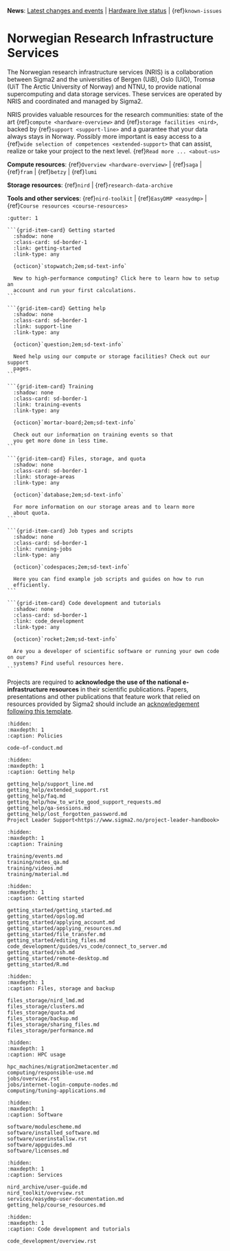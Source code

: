 **News**:
[Latest changes and events](https://opslog.sigma2.no) |
[Hardware live status](https://www.sigma2.no/hardware-status) |
{ref}`known-issues`


# Norwegian Research Infrastructure Services

The Norwegian research infrastructure services (NRIS) is a collaboration
between Sigma2 and the universities of Bergen (UiB), Oslo (UiO), Tromsø (UiT
The Arctic University of Norway) and NTNU, to provide national supercomputing
and data storage services. These services are operated by NRIS and coordinated
and managed by Sigma2.

NRIS provides valuable resources for the research communities: state of the art
{ref}`compute <hardware-overview>` and {ref}`storage facilities <nird>`, backed
by {ref}`support <support-line>` and a guarantee that your data always stays in
Norway. Possibly more important is easy access to a {ref}`wide selection of
competences <extended-support>` that can assist, realize or take your project
to the next level. {ref}`Read more ... <about-us>`

**Compute resources**:
{ref}`Overview <hardware-overview>` | {ref}`saga` | {ref}`fram` | {ref}`betzy` | {ref}`lumi`

**Storage resources**:
{ref}`nird` | {ref}`research-data-archive`

**Tools and other services**:
{ref}`nird-toolkit` | {ref}`EasyDMP <easydmp>` | {ref}`Course resources <course-resources>`

````{grid} 2
:gutter: 1

```{grid-item-card} Getting started
  :shadow: none
  :class-card: sd-border-1
  :link: getting-started
  :link-type: any

  {octicon}`stopwatch;2em;sd-text-info`

  New to high-performance computing? Click here to learn how to setup an
  account and run your first calculations.
```

```{grid-item-card} Getting help
  :shadow: none
  :class-card: sd-border-1
  :link: support-line
  :link-type: any

  {octicon}`question;2em;sd-text-info`

  Need help using our compute or storage facilities? Check out our support
  pages.
```

```{grid-item-card} Training
  :shadow: none
  :class-card: sd-border-1
  :link: training-events
  :link-type: any

  {octicon}`mortar-board;2em;sd-text-info`

  Check out our information on training events so that
  you get more done in less time.
```

```{grid-item-card} Files, storage, and quota
  :shadow: none
  :class-card: sd-border-1
  :link: storage-areas
  :link-type: any

  {octicon}`database;2em;sd-text-info`

  For more information on our storage areas and to learn more
  about quota.
```

```{grid-item-card} Job types and scripts
  :shadow: none
  :class-card: sd-border-1
  :link: running-jobs
  :link-type: any

  {octicon}`codespaces;2em;sd-text-info`

  Here you can find example job scripts and guides on how to run
  efficiently.
```

```{grid-item-card} Code development and tutorials
  :shadow: none
  :class-card: sd-border-1
  :link: code_development
  :link-type: any

  {octicon}`rocket;2em;sd-text-info`

  Are you a developer of scientific software or running your own code on our
  systems? Find useful resources here.
```

````

Projects are required to **acknowledge the use of the national e-infrastructure
resources** in their scientific publications. Papers, presentations and other
publications that feature work that relied on resources provided by Sigma2
should include an
[acknowledgement following this template](https://www.sigma2.no/acknowledgements).

```{toctree}
:hidden:
:maxdepth: 1
:caption: Policies

code-of-conduct.md
```

```{toctree}
:hidden:
:maxdepth: 1
:caption: Getting help

getting_help/support_line.md
getting_help/extended_support.rst
getting_help/faq.md
getting_help/how_to_write_good_support_requests.md
getting_help/qa-sessions.md
getting_help/lost_forgotten_password.md
Project Leader Support<https://www.sigma2.no/project-leader-handbook>
```

```{toctree}
:hidden:
:maxdepth: 1
:caption: Training

training/events.md
training/notes_qa.md
training/videos.md
training/material.md
```

```{toctree}
:hidden:
:maxdepth: 1
:caption: Getting started

getting_started/getting_started.md
getting_started/opslog.md
getting_started/applying_account.md
getting_started/applying_resources.md
getting_started/file_transfer.md
getting_started/editing_files.md
code_development/guides/vs_code/connect_to_server.md
getting_started/ssh.md
getting_started/remote-desktop.md
getting_started/R.md
```

```{toctree}
:hidden:
:maxdepth: 1
:caption: Files, storage and backup

files_storage/nird_lmd.md
files_storage/clusters.md
files_storage/quota.md
files_storage/backup.md
files_storage/sharing_files.md
files_storage/performance.md
```

```{toctree}
:hidden:
:maxdepth: 1
:caption: HPC usage

hpc_machines/migration2metacenter.md
computing/responsible-use.md
jobs/overview.rst
jobs/internet-login-compute-nodes.md
computing/tuning-applications.md
```

```{toctree}
:hidden:
:maxdepth: 1
:caption: Software

software/modulescheme.md
software/installed_software.md
software/userinstallsw.rst
software/appguides.md
software/licenses.md
```

```{toctree}
:hidden:
:maxdepth: 1
:caption: Services

nird_archive/user-guide.md
nird_toolkit/overview.rst
services/easydmp-user-documentation.md
getting_help/course_resources.md
```

```{toctree}
:hidden:
:maxdepth: 1
:caption: Code development and tutorials

code_development/overview.rst
```
